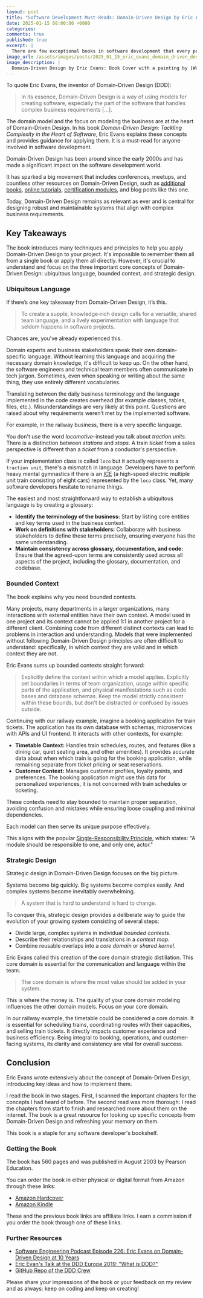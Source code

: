 ```yaml
---
layout: post
title: "Software Development Must-Reads: Domain-Driven Design by Eric Evans"
date: 2025-01-15 08:00:00 +0000
categories:
comments: true
published: true
excerpt: |
  There are few exceptional books in software development that every programmer should read at least once. One of them is _Domain-Driven Design_ by Eric Evans.
image_url: /assets/images/posts/2025_01_15_eric_evans_domain_driven_design_book.jpg
image_description: |
  Domain-Driven Design by Eric Evans: Book Cover with a painting by [Wassily Kandinsky](https://www.guggenheim.org/artwork/1924)
---
```


To quote Eric Evans, the inventor of Domain-Driven Design (DDD):

> In its essence, Domain-Driven Design is a way of using models for creating software, especially the part of the software that handles complex business requirements [...].

The domain model and the focus on modeling the business are at the heart of Domain-Driven Design. In his book _Domain-Driven Design: Tackling Complexity in the Heart of Software_, Eric Evans explains these concepts and provides guidance for applying them. It is a must-read for anyone involved in software development.

Domain-Driven Design has been around since the early 2000s and has made a significant impact on the software development world.

It has sparked a big movement that includes conferences, meetups, and countless other resources on Domain-Driven Design, such as [additional](https://amzn.to/3ZUud7u) [books](https://amzn.to/4fGUV9D), [online tutorials](https://www.youtube.com/playlist?list=PLYpjLpq5ZDGtR5nMKGDCa031hx1jVuHXn), [certification modules](https://www.isaqb.org/certifications/cpsa-certifications/cpsa-advanced-level/ddd-domain-driven-design/), and blog posts like this one.

Today, Domain-Driven Design remains as relevant as ever and is central for designing robust and maintainable systems that align with complex business requirements.

## Key Takeaways

The book introduces many techniques and principles to help you apply Domain-Driven Design to your project. It's impossible to remember them all from a single book or apply them all directly. However, it's crucial to understand and focus on the three important core concepts of Domain-Driven Design: ubiquitous language, bounded context, and strategic design.

### Ubiquitous Language

If there’s one key takeaway from Domain-Driven Design, it’s this.

> To create a supple, knowledge-rich design calls for a versatile, shared team language, and a lively experimentation with language that seldom happens in software projects.

Chances are, you’ve already experienced this.

Domain experts and business stakeholders speak their own domain-specific language. Without learning this language and acquiring the necessary domain knowledge, it's difficult to keep up. On the other hand, the software engineers and technical team members often communicate in tech jargon. Sometimes, even when speaking or writing about the same thing, they use entirely different vocabularies.

Translating between the daily business terminology and the language implemented in the code creates overhead (for example classes, tables, files, etc.). Misunderstandings are very likely at this point. Questions are raised about why requirements weren’t met by the implemented software.

For example, in the railway business, there is a very specific language.

You don't use the word _locomotive_–instead you talk about _traction units_. There is a distinction between _stations_ and _stops_. A train _ticket_ from a sales perspective is different than a _ticket_ from a conductor's perspective.

If your implementation class is called `loco` but it actually represents a `traction unit`, there's a mismatch in language. Developers have to perform heavy mental gymnastics if there is an [ICE](<https://en.wikipedia.org/wiki/Siemens_Velaro#Velaro_MS_(DB_class_408)>) (a high-speed electric multiple unit train consisting of eight cars) represented by the `loco` class. Yet, many software developers hesitate to rename things.

The easiest and most straightforward way to establish a ubiquitous language is by creating a glossary:

- **Identify the terminology of the business:** Start by listing core entities and key terms used in the business context.
- **Work on definitions with stakeholders:** Collaborate with business stakeholders to define these terms precisely, ensuring everyone has the same understanding.
- **Maintain consistency across glossary, documentation, and code:** Ensure that the agreed-upon terms are consistently used across all aspects of the project, including the glossary, documentation, and codebase.

### Bounded Context

The book explains why you need bounded contexts.

Many projects, many departments in a larger organizations, many interactions with external entities have their own context. A model used in one project and its context cannot be applied 1:1 in another project for a different client. Combining code from different distinct contexts can lead to problems in interaction and understanding. Models that were implemented without following Domain-Driven Design principles are often difficult to understand: specifically, in which context they are valid and in which context they are not.

Eric Evans sums up bounded contexts straight forward:

> Explicitly define the context within which a model applies. Explicitly set boundaries in terms of team organization, usage within specific parts of the application, and physical manifestations such as code bases and database schemas. Keep the model strictly consistent within these bounds, but don't be distracted or confused by issues outside.

Continuing with our railway example, imagine a booking application for train tickets. The application has its own database with schemas, microservices with APIs and UI frontend. It interacts with other contexts, for example:

- **Timetable Context:** Handles train schedules, routes, and features (like a dining car, quiet seating area, and other amenities). It provides accurate data about when which train is going for the booking application, while remaining separate from ticket pricing or seat reservations.
- **Customer Context:** Manages customer profiles, loyalty points, and preferences. The booking application might use this data for personalized experiences, it is not concerned with train schedules or ticketing.

These contexts need to stay bounded to maintain proper separation, avoiding confusion and mistakes while ensuring loose coupling and minimal dependencies.

Each model can then serve its unique purpose effectively.

This aligns with the popular [Single-Responsibility Principle](https://en.wikipedia.org/wiki/Single-responsibility_principle), which states: "A module should be responsible to one, and only one, actor."

### Strategic Design

Strategic design in Domain-Driven Design focuses on the big picture.

Systems become big quickly. Big systems become complex easily. And complex systems become inevitably overwhelming.

> A system that is hard to understand is hard to change.

To conquer this, strategic design provides a deliberate way to guide the evolution of your growing system consisting of several steps:

- Divide large, complex systems in individual _bounded contexts_.
- Describe their relationships and translations in a _context map_.
- Combine reusable overlaps into a _core domain_ or _shared kernel_.

Eric Evans called this creation of the core domain strategic distillation. This core domain is essential for the communication and language within the team.

> The core domain is where the most value should be added in your system.

This is where the money is. The quality of your core domain modeling influences the other domain models. Focus on your core domain.

In our railway example, the timetable could be considered a core domain. It is essential for scheduling trains, coordinating routes with their capacities, and selling train tickets. It directly impacts customer experience and business efficiency. Being integral to booking, operations, and customer-facing systems, its clarity and consistency are vital for overall success.

## Conclusion

Eric Evans wrote extensively about the concept of Domain-Driven Design, introducing key ideas and how to implement them.

I read the book in two stages. First, I scanned the important chapters for the concepts I had heard of before. The second read was more thorough: I read the chapters from start to finish and researched more about them on the internet. The book is a great resource for looking up specific concepts from Domain-Driven Design and refreshing your memory on them.

This book is a staple for any software developer's bookshelf.

### Getting the Book

The book has 560 pages and was published in August 2003 by Pearson Education.

You can order the book in either physical or digital format from Amazon through these links:

- [Amazon Hardcover](https://amzn.to/407bTZg)
- [Amazon Kindle](https://amzn.to/4iXkq9A)

These and the previous book links are affiliate links. I earn a commission if you order the book through one of these links.

### Further Resources

- [Software Engineering Podcast Episode 226: Eric Evans on Domain-Driven Design at 10 Years](https://se-radio.net/2015/05/se-radio-episode-226-eric-evans-on-domain-driven-design-at-10-years/)
- [Eric Evan's Talk at the DDD Europe 2019: "What is DDD?"](https://www.youtube.com/watch?v=pMuiVlnGqjk)
- [GitHub Repo of the DDD Crew](https://github.com/ddd-crew)

Please share your impressions of the book or your feedback on my review and as always: keep on coding and keep on creating!
